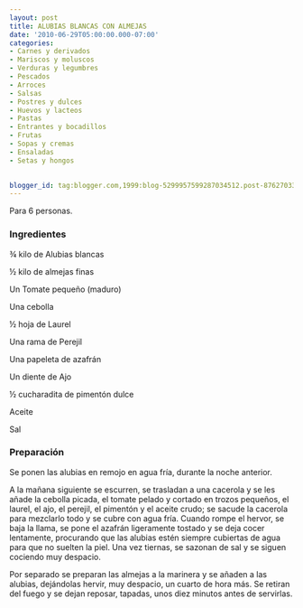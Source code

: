 ```yaml
---
layout: post
title: ALUBIAS BLANCAS CON ALMEJAS
date: '2010-06-29T05:00:00.000-07:00'
categories:
- Carnes y derivados
- Mariscos y moluscos
- Verduras y legumbres
- Pescados
- Arroces
- Salsas
- Postres y dulces
- Huevos y lacteos
- Pastas
- Entrantes y bocadillos
- Frutas
- Sopas y cremas
- Ensaladas
- Setas y hongos
 

blogger_id: tag:blogger.com,1999:blog-5299957599287034512.post-8762703371516846954
---
```


Para 6 personas.

<h3>Ingredientes</h3>

&frac34; kilo de Alubias blancas

&frac12; kilo de almejas finas

Un Tomate pequeño (maduro)

Una cebolla

&frac12; hoja de Laurel

Una rama de Perejil

Una papeleta de azafrán

Un diente de Ajo

&frac12; cucharadita de pimentón dulce

Aceite

Sal

<h3>Preparación</h3>

Se ponen las alubias en remojo en agua fría, durante la noche anterior.

A la mañana siguiente se escurren, se trasladan a una cacerola y se les añade la cebolla picada, el tomate pelado y cortado en trozos pequeños, el laurel, el ajo, el perejil, el pimentón y el aceite crudo; se sacude la cacerola para mezclarlo todo y se cubre con agua fría. Cuando rompe el hervor, se baja la llama, se pone el azafrán ligeramente tostado y se deja cocer lentamente, procurando que las alubias estén siempre cubiertas de agua para que no suelten la piel. Una vez tiernas, se sazonan de sal y se siguen cociendo muy despacio.

Por separado se preparan las almejas a la marinera y se añaden a las alubias, dejándolas hervir, muy despacio, un cuarto de hora más. Se retiran del fuego y se dejan reposar, tapadas, unos diez minutos antes de servirlas.

